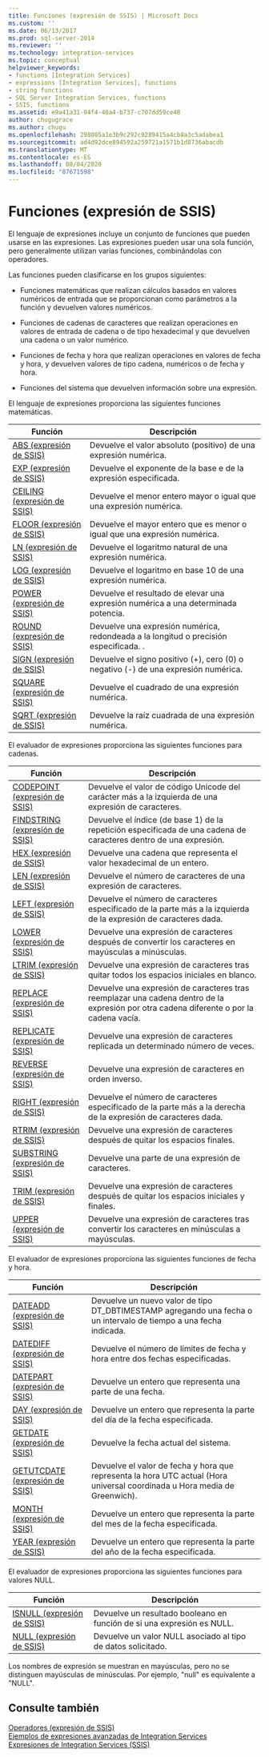 ```yaml
---
title: Funciones (expresión de SSIS) | Microsoft Docs
ms.custom: ''
ms.date: 06/13/2017
ms.prod: sql-server-2014
ms.reviewer: ''
ms.technology: integration-services
ms.topic: conceptual
helpviewer_keywords:
- functions [Integration Services]
- expressions [Integration Services], functions
- string functions
- SQL Server Integration Services, functions
- SSIS, functions
ms.assetid: e9a41a31-94f4-46a4-b737-c707dd59ce48
author: chugugrace
ms.author: chugu
ms.openlocfilehash: 298085a1e3b9c292c9289415a4cb8a3c5adabea1
ms.sourcegitcommit: ad4d92dce894592a259721a1571b1d8736abacdb
ms.translationtype: MT
ms.contentlocale: es-ES
ms.lasthandoff: 08/04/2020
ms.locfileid: "87671598"
---
```

# <a name="functions-ssis-expression"></a>Funciones (expresión de SSIS)
  El lenguaje de expresiones incluye un conjunto de funciones que pueden usarse en las expresiones. Las expresiones pueden usar una sola función, pero generalmente utilizan varias funciones, combinándolas con operadores.  
  
 Las funciones pueden clasificarse en los grupos siguientes:  
  
-   Funciones matemáticas que realizan cálculos basados en valores numéricos de entrada que se proporcionan como parámetros a la función y devuelven valores numéricos.  
  
-   Funciones de cadenas de caracteres que realizan operaciones en valores de entrada de cadena o de tipo hexadecimal y que devuelven una cadena o un valor numérico.  
  
-   Funciones de fecha y hora que realizan operaciones en valores de fecha y hora, y devuelven valores de tipo cadena, numéricos o de fecha y hora.  
  
-   Funciones del sistema que devuelven información sobre una expresión.  
  
 El lenguaje de expresiones proporciona las siguientes funciones matemáticas.  
  
|Función|Descripción|  
|--------------|-----------------|  
|[ABS &#40;expresión de SSIS&#41;](abs-ssis-expression.md)|Devuelve el valor absoluto (positivo) de una expresión numérica.|  
|[EXP &#40;expresión de SSIS&#41;](exp-ssis-expression.md)|Devuelve el exponente de la base e de la expresión especificada.|  
|[CEILING &#40;expresión de SSIS&#41;](ceiling-ssis-expression.md)|Devuelve el menor entero mayor o igual que una expresión numérica.|  
|[FLOOR &#40;expresión de SSIS&#41;](floor-ssis-expression.md)|Devuelve el mayor entero que es menor o igual que una expresión numérica.|  
|[LN &#40;expresión de SSIS&#41;](ln-ssis-expression.md)|Devuelve el logaritmo natural de una expresión numérica.|  
|[LOG &#40;expresión de SSIS&#41;](log-ssis-expression.md)|Devuelve el logaritmo en base 10 de una expresión numérica.|  
|[POWER &#40;expresión de SSIS&#41;](power-ssis-expression.md)|Devuelve el resultado de elevar una expresión numérica a una determinada potencia.|  
|[ROUND &#40;expresión de SSIS&#41;](round-ssis-expression.md)|Devuelve una expresión numérica, redondeada a la longitud o precisión especificada. .|  
|[SIGN &#40;expresión de SSIS&#41;](sign-ssis-expression.md)|Devuelve el signo positivo (+), cero (0) o negativo (-) de una expresión numérica.|  
|[SQUARE &#40;expresión de SSIS&#41;](square-ssis-expression.md)|Devuelve el cuadrado de una expresión numérica.|  
|[SQRT &#40;expresión de SSIS&#41;](sqrt-ssis-expression.md)|Devuelve la raíz cuadrada de una expresión numérica.|  
  
 El evaluador de expresiones proporciona las siguientes funciones para cadenas.  
  
|Función|Descripción|  
|--------------|-----------------|  
|[CODEPOINT &#40;expresión de SSIS&#41;](codepoint-ssis-expression.md)|Devuelve el valor de código Unicode del carácter más a la izquierda de una expresión de caracteres.|  
|[FINDSTRING &#40;expresión de SSIS&#41;](findstring-ssis-expression.md)|Devuelve el índice (de base 1) de la repetición especificada de una cadena de caracteres dentro de una expresión.|  
|[HEX &#40;expresión de SSIS&#41;](hex-ssis-expression.md)|Devuelve una cadena que representa el valor hexadecimal de un entero.|  
|[LEN &#40;expresión de SSIS&#41;](len-ssis-expression.md)|Devuelve el número de caracteres de una expresión de caracteres.|  
|[LEFT &#40;expresión de SSIS&#41;](left-ssis-expression.md)|Devuelve el número de caracteres especificado de la parte más a la izquierda de la expresión de caracteres dada.|  
|[LOWER &#40;expresión de SSIS&#41;](lower-ssis-expression.md)|Devuelve una expresión de caracteres después de convertir los caracteres en mayúsculas a minúsculas.|  
|[LTRIM &#40;expresión de SSIS&#41;](trim-ssis-expression.md)|Devuelve una expresión de caracteres tras quitar todos los espacios iniciales en blanco.|  
|[REPLACE &#40;expresión de SSIS&#41;](replace-ssis-expression.md)|Devuelve una expresión de caracteres tras reemplazar una cadena dentro de la expresión por otra cadena diferente o por la cadena vacía.|  
|[REPLICATE &#40;expresión de SSIS&#41;](replicate-ssis-expression.md)|Devuelve una expresión de caracteres replicada un determinado número de veces.|  
|[REVERSE &#40;expresión de SSIS&#41;](reverse-ssis-expression.md)|Devuelve una expresión de caracteres en orden inverso.|  
|[RIGHT &#40;expresión de SSIS&#41;](right-ssis-expression.md)|Devuelve el número de caracteres especificado de la parte más a la derecha de la expresión de caracteres dada.|  
|[RTRIM &#40;expresión de SSIS&#41;](rtrim-ssis-expression.md)|Devuelve una expresión de caracteres después de quitar los espacios finales.|  
|[SUBSTRING &#40;expresión de SSIS&#41;](substring-ssis-expression.md)|Devuelve una parte de una expresión de caracteres.|  
|[TRIM &#40;expresión de SSIS&#41;](trim-ssis-expression.md)|Devuelve una expresión de caracteres después de quitar los espacios iniciales y finales.|  
|[UPPER &#40;expresión de SSIS&#41;](upper-ssis-expression.md)|Devuelve una expresión de caracteres tras convertir los caracteres en minúsculas a mayúsculas.|  
  
 El evaluador de expresiones proporciona las siguientes funciones de fecha y hora.  
  
|Función|Descripción|  
|--------------|-----------------|  
|[DATEADD &#40;expresión de SSIS&#41;](dateadd-ssis-expression.md)|Devuelve un nuevo valor de tipo DT_DBTIMESTAMP agregando una fecha o un intervalo de tiempo a una fecha indicada.|  
|[DATEDIFF &#40;expresión de SSIS&#41;](datediff-ssis-expression.md)|Devuelve el número de límites de fecha y hora entre dos fechas especificadas.|  
|[DATEPART &#40;expresión de SSIS&#41;](datepart-ssis-expression.md)|Devuelve un entero que representa una parte de una fecha.|  
|[DAY &#40;expresión de SSIS&#41;](day-ssis-expression.md)|Devuelve un entero que representa la parte del día de la fecha especificada.|  
|[GETDATE &#40;expresión de SSIS&#41;](getdate-ssis-expression.md)|Devuelve la fecha actual del sistema.|  
|[GETUTCDATE &#40;expresión de SSIS&#41;](getutcdate-ssis-expression.md)|Devuelve el valor de fecha y hora que representa la hora UTC actual (Hora universal coordinada u Hora media de Greenwich).|  
|[MONTH &#40;expresión de SSIS&#41;](month-ssis-expression.md)|Devuelve un entero que representa la parte del mes de la fecha especificada.|  
|[YEAR &#40;expresión de SSIS&#41;](year-ssis-expression.md)|Devuelve un entero que representa la parte del año de la fecha especificada.|  
  
 El evaluador de expresiones proporciona las siguientes funciones para valores NULL.  
  
|Función|Descripción|  
|--------------|-----------------|  
|[ISNULL &#40;expresión de SSIS&#41;](null-ssis-expression.md)|Devuelve un resultado booleano en función de si una expresión es NULL.|  
|[NULL &#40;expresión de SSIS&#41;](null-ssis-expression.md)|Devuelve un valor NULL asociado al tipo de datos solicitado.|  
  
 Los nombres de expresión se muestran en mayúsculas, pero no se distinguen mayúsculas de minúsculas. Por ejemplo, "null" es equivalente a "NULL".  
  
## <a name="see-also"></a>Consulte también  
 [Operadores &#40;expresión de SSIS&#41;](operators-ssis-expression.md)   
 [Ejemplos de expresiones avanzadas de Integration Services](examples-of-advanced-integration-services-expressions.md)   
 [Expresiones de Integration Services &#40;SSIS&#41;](integration-services-ssis-expressions.md)  
  
  
